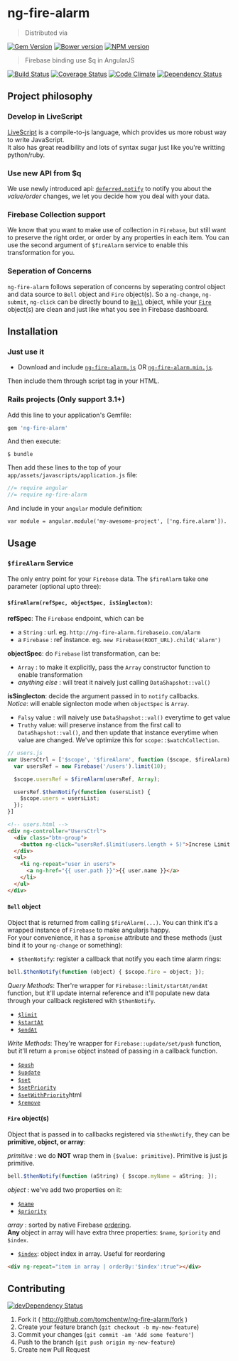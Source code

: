 # ng-fire-alarm
> Distributed via

[![Gem Version](https://badge.fury.io/rb/ng-fire-alarm.png)](http://badge.fury.io/rb/ng-fire-alarm) [![Bower version](https://badge.fury.io/bo/ng-fire-alarm.png)](http://badge.fury.io/bo/ng-fire-alarm) [![NPM version](https://badge.fury.io/js/ng-fire-alarm.png)](http://badge.fury.io/js/ng-fire-alarm)

> Firebase binding use $q in AngularJS

[![Build Status](https://secure.travis-ci.org/tomchentw/ng-fire-alarm.png)](http://travis-ci.org/tomchentw/ng-fire-alarm) [![Coverage Status](https://coveralls.io/repos/tomchentw/ng-fire-alarm/badge.png)](https://coveralls.io/r/tomchentw/ng-fire-alarm) [![Code Climate](https://codeclimate.com/github/tomchentw/ng-fire-alarm.png)](https://codeclimate.com/github/tomchentw/ng-fire-alarm)  [![Dependency Status](https://gemnasium.com/tomchentw/ng-fire-alarm.png)](https://gemnasium.com/tomchentw/ng-fire-alarm)

## Project philosophy

### Develop in LiveScript
[LiveScript](http://livescript.net/) is a compile-to-js language, which provides us more robust way to write JavaScript.  
It also has great readibility and lots of syntax sugar just like you're writting python/ruby.


### Use new API from $q
We use newly introduced api: [`deferred.notify`](https://github.com/angular/angular.js/blob/master/CHANGELOG.md#120rc1-spooky-giraffe-2013-08-13) to notify you about the *value/order* changes, we let you decide how you deal with your data.

### Firebase Collection support
We know that you want to make use of collection in `Firebase`, but still want to preserve the right order, or order by any properties in each item. You can use the second argument of `$fireAlarm` service to enable this transformation for you.


### Seperation of Concerns
`ng-fire-alarm` follows seperation of concerns by seperating control object and data source to `Bell` object and `Fire` object(s). So a `ng-change`, `ng-submit`, `ng-click` can be directly bound to [`Bell`](https://github.com/tomchentw/ng-fire-alarm#bell-object) object, while your [`Fire`](https://github.com/tomchentw/ng-fire-alarm#fire-objects) object(s) are clean and just like what you see in Firebase dashboard.

## Installation

### Just use it

* Download and include [`ng-fire-alarm.js`](https://github.com/tomchentw/ng-fire-alarm/blob/master/ng-fire-alarm.js) OR [`ng-fire-alarm.min.js`](https://github.com/tomchentw/ng-fire-alarm/blob/master/ng-fire-alarm.min.js).  

Then include them through script tag in your HTML.

### **Rails** projects (Only support 3.1+)
Add this line to your application's Gemfile:
```ruby
gem 'ng-fire-alarm'
```

And then execute:

    $ bundle

Then add these lines to the top of your `app/assets/javascripts/application.js` file:

```javascript
//= require angular
//= require ng-fire-alarm
```

And include in your `angular` module definition:
     
    var module = angular.module('my-awesome-project', ['ng.fire.alarm']).


## Usage

### `$fireAlarm` Service

The only entry point for your `Firebase` data. The `$fireAlarm` take one parameter (optional upto three):

#### `$fireAlarm(refSpec, objectSpec, isSinglecton)`:
**refSpec**: The `Firebase` endpoint, which can be  

  - a `String`   : url. eg. `http://ng-fire-alarm.firebaseio.com/alarm`  
  - a `Firebase` : ref instance. eg. `new Firebase(ROOT_URL).child('alarm')`  

**objectSpec**: do `Firebase` list transformation, can be:  

  - `Array`         : to make it explicitly, pass the `Array` constructor function to enable transformation  
  - _anything else_ : will treat it naively just calling `DataShapshot::val()`  

**isSinglecton**: decide the argument passed in to `notify` callbacks.  
_Notice_: will enable signlecton mode when `objectSpec` is `Array`.  

  - `Falsy` value : will naively use `DataShapshot::val()` everytime to get value  
  - `Truthy` value: will preserve instance from the first call to `DataShapshot::val()`, and then update that instance everytime when value are changed. We've optimize this for `scope::$watchCollection`.  


```javascript
// users.js
var UsersCtrl = ['$scope', '$fireAlarm', function ($scope, $fireAlarm) {
  var usersRef = new Firebase('/users').limit(10);

  $scope.usersRef = $fireAlarm(usersRef, Array);

  usersRef.$thenNotify(function (usersList) {
    $scope.users = usersList;
  });
}]
```

```HTML
<!-- users.html -->
<div ng-controller="UsersCtrl">
  <div class="btn-group">
    <button ng-click="usersRef.$limit(users.length + 5)">Increse Limit!</button>
  </div>
  <ul>
    <li ng-repeat="user in users">
      <a ng-href="{{ user.path }}">{{ user.name }}</a>
    </li>
  </ul>
</div>
```

#### `Bell` object
Object that is returned from calling `$fireAlarm(...)`. You can think it's a wrapped instance of `Firebase` to make angularjs happy.  
For your convenience, it has a `$promise` attribute and these methods (just bind it to your `ng-change` or something):

* `$thenNotify`: register a callback that notify you each time alarm rings:
```javascript
bell.$thenNotify(function (object) { $scope.fire = object; });
```

_Query Methods_:
Ther're wrapper for `Firebase::limit/startAt/endAt` function, but it'll update internal reference and it'll populate new data through your callback registered with `$thenNotify`.

* [`$limit`](https://www.firebase.com/docs/javascript/firebase/limit.html)
* [`$startAt`](https://www.firebase.com/docs/javascript/firebase/startat.html)
* [`$endAt`](https://www.firebase.com/docs/javascript/firebase/endat.html)

_Write Methods_:
They're wrapper for `Firebase::update/set/push` function, but it'll return a `promise` object instead of passing in a callback function.

* [`$push`](https://www.firebase.com/docs/javascript/firebase/push.html)
* [`$update`](https://www.firebase.com/docs/javascript/firebase/update.html)
* [`$set`](https://www.firebase.com/docs/javascript/firebase/set.html)
* [`$setPriority`](https://www.firebase.com/docs/javascript/firebase/setpriority.html)
* [`$setWithPriority`](https://www.firebase.com/docs/javascript/firebase/setwithpriority.)html
* [`$remove`](https://www.firebase.com/docs/javascript/firebase/remove.html)

#### `Fire` object(s)
Object that is passed in to callbacks registered via `$thenNotify`, they can be **primitive, object, or array**:

_primitive_ : we do **NOT** wrap them in `{$value: primitive}`. Primitive is just js primitive.

```javascript
bell.$thenNotify(function (aString) { $scope.myName = aString; });
```

_object_ : we've add two properties on it:  

  - [`$name`](https://www.firebase.com/docs/javascript/datasnapshot/name.html)
  - [`$priority`](https://www.firebase.com/docs/javascript/datasnapshot/getpriority.html)

_array_ : sorted by native Firebase [ordering](https://www.firebase.com/docs/javascript/firebase/setpriority.html).  
**Any** object in array will have extra three properties: `$name`, `$priority` and `$index`.

  - [`$index`](https://www.firebase.com/docs/javascript/datasnapshot/foreach.html): object index in array. Useful for reordering  

```HTML
<div ng-repeat="item in array | orderBy:'$index':true"></div>
```


## Contributing

[![devDependency Status](https://david-dm.org/tomchentw/ng-fire-alarm/dev-status.png?branch=master)](https://david-dm.org/tomchentw/ng-fire-alarm#info=devDependencies)

1. Fork it ( http://github.com/tomchentw/ng-fire-alarm/fork )
2. Create your feature branch (`git checkout -b my-new-feature`)
3. Commit your changes (`git commit -am 'Add some feature'`)
4. Push to the branch (`git push origin my-new-feature`)
5. Create new Pull Request
